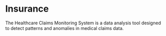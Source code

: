 # Insurance
The Healthcare Claims Monitoring System is a data analysis tool designed to detect patterns and anomalies in medical claims data. 
